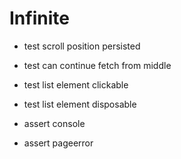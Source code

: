# Infinite

- test scroll position persisted
- test can continue fetch from middle

- test list element clickable
- test list element disposable

- assert console
- assert pageerror
